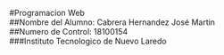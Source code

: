 #Programacion Web   
##Nombre del Alumno: Cabrera Hernandez José Martin  
##Numero de Control: 18100154  
###Instituto Tecnologico de Nuevo Laredo  
